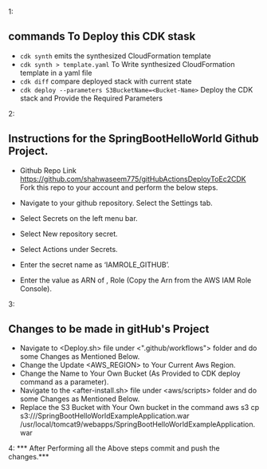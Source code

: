 
1:
## commands To Deploy this CDK stask
* `cdk synth`       emits the synthesized CloudFormation template  
* `cdk synth > template.yaml` To Write synthesized CloudFormation template in a yaml file  
* `cdk diff`        compare deployed stack with current state
* `cdk deploy --parameters S3BucketName=<Bucket-Name>` Deploy the CDK stack and Provide the Required Parameters


2:
## Instructions for the SpringBootHelloWorld Github Project.
* Github Repo Link   https://github.com/shahwaseem775/gitHubActionsDeployToEc2CDK
  Fork this repo to your account and perform the below steps.

* Navigate to your github repository. Select the Settings tab.
* Select Secrets on the left menu bar.
* Select New repository secret.
* Select Actions under Secrets.
* Enter the secret name as ‘IAMROLE_GITHUB’.
* Enter the value as ARN of <OIDCGithubRoleCDK>, Role (Copy the Arn from the AWS IAM Role Console).

3:
## Changes to be made in gitHub's Project
* Navigate to <Deploy.sh> file under <".github/workflows"> folder and do some Changes as Mentioned Below.
* Change the Update <AWS_REGION> to Your Current Aws Region.
* Change the <S3BUCKET> Name to Your Own Bucket (As Provided to CDK deploy command as a parameter).
* Navigate to the <after-install.sh> file under <aws/scripts> folder and do some Changes as Mentioned Below.
* Replace the S3 Bucket with Your Own bucket in the command
 aws s3 cp s3://<S3BUCKET>/SpringBootHelloWorldExampleApplication.war /usr/local/tomcat9/webapps/SpringBootHelloWorldExampleApplication.war

4: 
*** After Performing all the Above steps commit and push the changes.*** 
